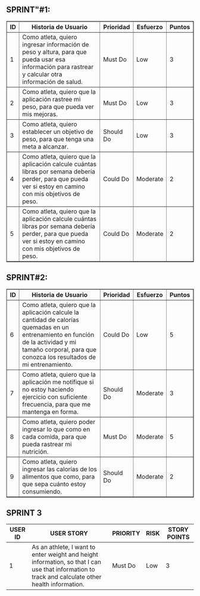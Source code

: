 ## SPRINT"#1:

<table border="1">
    <tr>
        <th>ID</th>
        <th>Historia de Usuario</th>
        <th>Prioridad</th>
        <th>Esfuerzo</th>
        <th>Puntos</th>
    </tr>
    <tr>
        <td>1</td>
        <td>Como atleta, quiero ingresar información de peso y altura, para que pueda usar esa información para rastrear y calcular otra información de salud.</td>
        <td>Must Do</td>
        <td>Low</td>
        <td>3</td>
    </tr>
    <tr>
        <td>2</td>
        <td>Como atleta, quiero que la aplicación rastree mi peso, para que pueda ver mis mejoras.</td>
        <td>Must Do</td>
        <td>Low</td>
        <td>3</td>
    </tr>
    <tr>
        <td>3</td>
        <td>Como atleta, quiero establecer un objetivo de peso, para que tenga una meta a alcanzar.</td>
        <td>Should Do</td>
        <td>Low</td>
        <td>3</td>
    </tr>
    <tr>
        <td>4</td>
        <td>Como atleta, quiero que la aplicación calcule cuántas libras por semana debería perder, para que pueda ver si estoy en camino con mis objetivos de peso.</td>
        <td>Could Do</td>
        <td>Moderate</td>
        <td>2</td>
    </tr>
    <tr>
        <td>5</td>
        <td>Como atleta, quiero que la aplicación calcule cuántas libras por semana debería perder, para que pueda ver si estoy en camino con mis objetivos de peso.</td>
        <td>Could Do</td>
        <td>Moderate</td>
        <td>2</td>
    </tr>
</table>



## SPRINT#2:
<table border="1">
    <tr>
        <th>ID</th>
        <th>Historia de Usuario</th>
        <th>Prioridad</th>
        <th>Esfuerzo</th>
        <th>Puntos</th>
    </tr>
    <tr>
        <td>6</td>
        <td>Como atleta, quiero que la aplicación calcule la cantidad de calorías quemadas en un entrenamiento en función de la actividad y mi tamaño corporal, para que conozca los resultados de mi entrenamiento.</td>
        <td>Could Do</td>
        <td>Low</td>
        <td>5</td>
    </tr>
    <tr>
        <td>7</td>
        <td>Como atleta, quiero que la aplicación me notifique si no estoy haciendo ejercicio con suficiente frecuencia, para que me mantenga en forma.</td>
        <td>Should Do</td>
        <td>Moderate</td>
        <td>3</td>
    </tr>
    <tr>
        <td>8</td>
        <td>Como atleta, quiero poder ingresar lo que como en cada comida, para que pueda rastrear mi nutrición.</td>
        <td>Must Do</td>
        <td>Moderate</td>
        <td>5</td>
    </tr>
    <tr>
        <td>9</td>
        <td>Como atleta, quiero ingresar las calorías de los alimentos que como, para que sepa cuánto estoy consumiendo.</td>
        <td>Should Do</td>
        <td>Moderate</td>
        <td>2</td>
    </tr>
</table>


## SPRINT 3
<table>
    <thead>
        <tr>
            <th>USER ID</th>
            <th>USER STORY</th>
            <th>PRIORITY</th>
            <th>RISK</th>
            <th>STORY POINTS</th>
        </tr>
    </thead>
    <tbody>
        <tr>
            <td>1</td>
            <td>As an athlete, I want to enter weight and height information, so that I can use that information to track and calculate other health information.</td>
            <td>Must Do</td>
            <td>Low</td>
            <td>3</td>
        </tr>
        <!-- Agrega aquí las demás historias de usuario -->
    </tbody>
</table>

